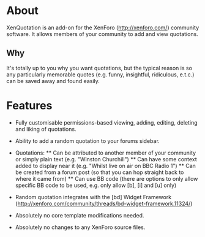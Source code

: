 # About

XenQuotation is an add-on for the XenForo (http://xenforo.com/) community software. It allows members of your community to add and view quotations.

## Why

It's totally up to you why you want quotations, but the typical reason is so any particularly memorable quotes (e.g. funny, insightful, ridiculous, e.t.c.) can be saved away and found easily.

# Features

* Fully customisable permissions-based viewing, adding, editing, deleting and liking of quotations.
* Ability to add a random quotation to your forums sidebar.

* Quotations:
** Can be attributed to another member of your community or simply plain text (e.g. "Winston Churchill")
** Can have some context added to display near it (e.g. "Whilst live on air on BBC Radio 1")
** Can be created from a forum post (so that you can hop straight back to where it came from)
** Can use BB code (there are options to only allow specific BB code to be used, e.g. only allow [b], [i] and [u] only)

* Random quotation integrates with the [bd] Widget Framework (http://xenforo.com/community/threads/bd-widget-framework.11324/)
* Absolutely no core template modifications needed.
* Absolutely no changes to any XenForo source files.